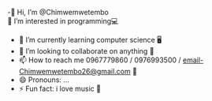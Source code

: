 -👋 Hi, I’m @Chimwemwetembo  
👀 I’m interested in programming💻
- 🌱 I’m currently learning computer science 🖥️
- 💞️ I’m looking to collaborate on anything 🤔
- 📫 How to reach me 0967779860 / 0976993500 / email-Chimwemwetembo26@gmail.com 📱
- 😄 Pronouns: ...
- ⚡ Fun fact: i love music 🎵

<!---
Chimwemwe Tembo is a ✨ special ✨ repository because its `README.md` (this file) appears on your GitHub profile.
You can click the Preview link to take a look at your changes.
--->
